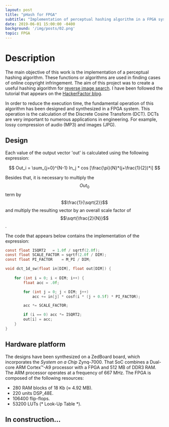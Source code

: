 ```yaml
---
layout: post
title: "pHash for FPGA"
subtitle: "Implementation of perceptual hashing algorithm in a FPGA system"
date: 2019-06-01 15:00:00 -0400
background: '/img/posts/02.png'
topic: FPGA
---
```


# Description

The main objective of this work is the implementation of a perceptual hashing algorithm. These functions or algorithms are used in finding cases of online copyright infringement. The aim of this project was to create a useful hashing algorithm for [reverse image search](https://en.wikipedia.org/wiki/Reverse_image_search). I have been followed the tutorial that appears on the [HackerFactor blog](http://hackerfactor.com/blog/index.php%3F/archives/432-Looks-Like-It.html).

In order to reduce the execution time, the fundamental operation of this algorithm has been designed and synthesized in a FPGA system. This operation is the calculation of the Discrete Cosine Transform (DCT). DCTs are very important to numerous applications in engineering. For example, lossy compression of audio (MP3) and images (JPG). 

## Design

Each value of the output vector 'out' is calculated using the following expression:

$$ Out_i = \sum_{j=0}^{N-1} In_j * cos [\frac{\pi}{N}*(j+\frac{1}{2})*i] $$

Besides that, it is necessary to multiply the $$Out_0$$ term by $$\frac{1}{\sqrt{2}}$$ and multiply the resulting vector by an overall scale factor of $$\sqrt{\frac{2}{N}}$$.


The code that appears below contains the implementation of the expression:

```c
const float ISQRT2	 = 1.0f / sqrtf(2.0f);
const float SCALE_FACTOR = sqrtf(2.0f / DIM);
const float PI_FACTOR	 = M_PI / DIM;

void dct_1d_sw(float in[DIM], float out[DIM]) {
	
	for (int i = 0; i < DIM; i++) {
		float acc = .0f;

		for (int j = 0; j < DIM; j++)
			acc += in[j] * cosf(i * (j + 0.5f) * PI_FACTOR);

		acc *= SCALE_FACTOR;

		if (i == 0) acc *= ISQRT2;
		out[i] = acc;
	}
}
```


## Hardware platform
The designs have been synthesized on a ZedBoard board, which incorporates the *System on a Chip* Zynq-7000. That SoC combines a Dual-core ARM Cortex™-A9 processor with a FPGA and 512 MB of DDR3 RAM. The ARM processor operates at a frequency of 667 MHz. The FPGA is composed of the following resources:

* 280 RAM blocks of 18 Kb (≈ 4.92 MB).
* 220 units DSP_48E.
* 106400 flip-flops.
* 53200 LUTs (* Look-Up Table *).

## In construction...